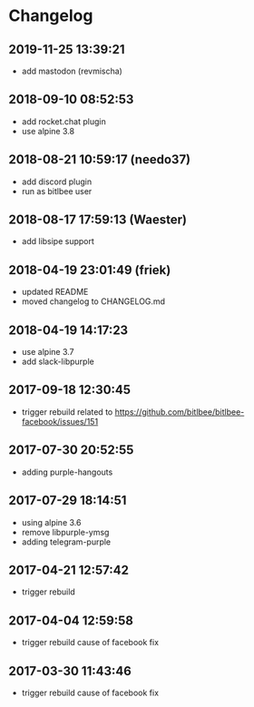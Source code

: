 # Changelog

## 2019-11-25 13:39:21
- add mastodon (revmischa)

## 2018-09-10 08:52:53
- add rocket.chat plugin
- use alpine 3.8

## 2018-08-21 10:59:17 (needo37)
- add discord plugin
- run as bitlbee user

## 2018-08-17 17:59:13 (Waester)
- add libsipe support

## 2018-04-19 23:01:49 (friek)
- updated README
- moved changelog to CHANGELOG.md

## 2018-04-19 14:17:23
- use alpine 3.7
- add slack-libpurple

## 2017-09-18 12:30:45
- trigger rebuild related to https://github.com/bitlbee/bitlbee-facebook/issues/151

## 2017-07-30 20:52:55
- adding purple-hangouts

## 2017-07-29 18:14:51
- using alpine 3.6
- remove libpurple-ymsg
- adding telegram-purple

## 2017-04-21 12:57:42
- trigger rebuild

## 2017-04-04 12:59:58
- trigger rebuild cause of facebook fix

## 2017-03-30 11:43:46
- trigger rebuild cause of facebook fix

